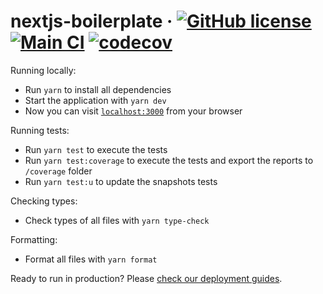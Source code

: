 # nextjs-boilerplate &middot; [![GitHub license](https://img.shields.io/badge/license-MIT-blue.svg)](https://github.com/includeVitor/nextjs-boilerplate/blob/main/LICENSE) [![Main CI](https://github.com/includevitor/next13-boilerplate/actions/workflows/main.yml/badge.svg)](https://github.com/includevitor/next13-boilerplate/actions/workflows/main.yml) [![codecov](https://codecov.io/gh/includeVitor/nextjs-boilerplate/branch/main/graph/badge.svg?token=K9N64WL9L7)](https://codecov.io/gh/includeVitor/nextjs-boilerplate)

Running locally:
- Run `yarn` to install all dependencies
- Start the application with `yarn dev`
- Now you can visit [`localhost:3000`](http://localhost:3000) from your browser

Running tests:
- Run `yarn test` to execute the tests
- Run `yarn test:coverage` to execute the tests and export the reports to `/coverage` folder
- Run `yarn test:u` to update the snapshots tests

Checking types:
- Check types of all files with `yarn type-check`

Formatting:
- Format all files with `yarn format`

Ready to run in production? Please [check our deployment guides](https://nextjs.org/docs/pages/building-your-application/deploying).
